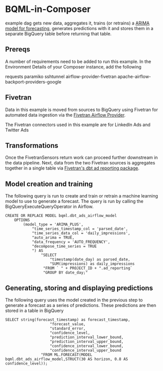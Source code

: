 # BQML-in-Composer

example dag gets new data, aggregates it, trains (or retrains) a [ARIMA model for forecasting](https://cloud.google.com/bigquery-ml/docs/arima-single-time-series-forecasting-tutorial), generates predictions with it and stores them in a separate BigQuery table before returning that table.

## Prereqs

A number of requirements need to be added to run this example. In the Environment Details of your Composer instance, add the following 

requests
paramiko
sshtunnel
airflow-provider-fivetran
apache-airflow-backport-providers-google

## Fivetran

Data in this example is moved from sources to BigQuery using Fivetran for automated data ingestion via the [Fivetran Airflow Provider](https://fivetran.com/blog/announcing-the-fivetran-airflow-provider).

The Fivetran connectors used in this example are for LinkedIn Ads and Twitter Ads

## Transformations

Once the FivetranSensors return work can proceed further downstream in the data pipeline. Next, data from the two Fivetran sources is aggregates together in a single table via [Fivetran's dbt ad reporting package](https://hub.getdbt.com/fivetran/ad_reporting/latest/).

## Model creation and training

The following query is run to create and train or retrain a machine learning model to use to generate a forecast. The query is run by calling the BigQueryExecuteQueryOperator in Airflow.

```
CREATE OR REPLACE MODEL bqml.dbt_ads_airflow_model 
    OPTIONS 
        (model_type = 'ARIMA_PLUS', 
            "time_series_timestamp_col = 'parsed_date',
            "time_series_data_col = 'daily_impressions', 
            "auto_arima = TRUE,
            "data_frequency = 'AUTO_FREQUENCY', 
            "decompose_time_series = TRUE 
            ") AS 
                "SELECT 
                    "timestamp(date_day) as parsed_date,
                    "SUM(impressions) as daily_impressions
                 "FROM ` " + PROJECT_ID + ".ad_reporting`
                 "GROUP BY date_day;"
```

## Generating, storing and displaying predictions

The following query uses the model created in the previous step to generate a forecast as a series of predictions. These predictions are then stored in a table in BigQuery 

```
SELECT string(forecast_timestamp) as forecast_timestamp,
                    "forecast_value,
                    "standard_error,
                    "confidence_level, 
                    "prediction_interval_lower_bound, 
                    "prediction_interval_upper_bound, 
                    "confidence_interval_lower_bound, 
                    "confidence_interval_upper_bound 
                "FROM ML.FORECAST(MODEL bqml.dbt_ads_airflow_model,STRUCT(30 AS horizon, 0.8 AS confidence_level));
```
